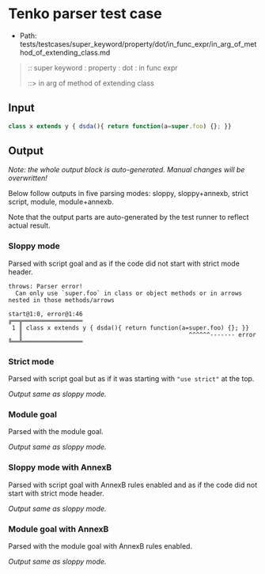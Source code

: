 # Tenko parser test case

- Path: tests/testcases/super_keyword/property/dot/in_func_expr/in_arg_of_method_of_extending_class.md

> :: super keyword : property : dot : in func expr
>
> ::> in arg of method of extending class

## Input

`````js
class x extends y { dsda(){ return function(a=super.foo) {}; }}
`````

## Output

_Note: the whole output block is auto-generated. Manual changes will be overwritten!_

Below follow outputs in five parsing modes: sloppy, sloppy+annexb, strict script, module, module+annexb.

Note that the output parts are auto-generated by the test runner to reflect actual result.

### Sloppy mode

Parsed with script goal and as if the code did not start with strict mode header.

`````
throws: Parser error!
  Can only use `super.foo` in class or object methods or in arrows nested in those methods/arrows

start@1:0, error@1:46
╔══╦═════════════════
 1 ║ class x extends y { dsda(){ return function(a=super.foo) {}; }}
   ║                                               ^^^^^^------- error
╚══╩═════════════════

`````

### Strict mode

Parsed with script goal but as if it was starting with `"use strict"` at the top.

_Output same as sloppy mode._

### Module goal

Parsed with the module goal.

_Output same as sloppy mode._

### Sloppy mode with AnnexB

Parsed with script goal with AnnexB rules enabled and as if the code did not start with strict mode header.

_Output same as sloppy mode._

### Module goal with AnnexB

Parsed with the module goal with AnnexB rules enabled.

_Output same as sloppy mode._

